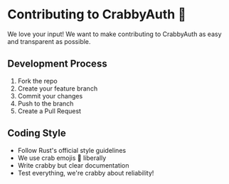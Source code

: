 # Contributing to CrabbyAuth 🦀

We love your input! We want to make contributing to CrabbyAuth as easy and transparent as possible.

## Development Process

1. Fork the repo
2. Create your feature branch
3. Commit your changes
4. Push to the branch
5. Create a Pull Request

## Coding Style

- Follow Rust's official style guidelines
- We use crab emojis 🦀 liberally
- Write crabby but clear documentation
- Test everything, we're crabby about reliability!
